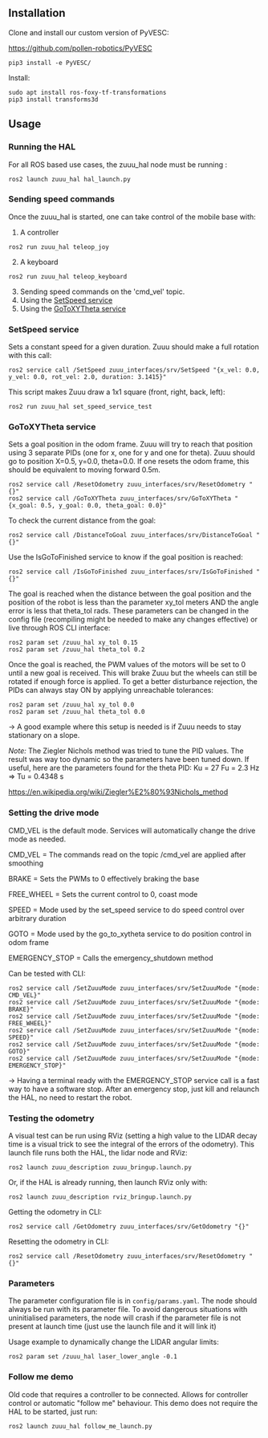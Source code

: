 ## Installation
Clone and install our custom version of PyVESC:

https://github.com/pollen-robotics/PyVESC

```
pip3 install -e PyVESC/
```

Install:
```
sudo apt install ros-foxy-tf-transformations
pip3 install transforms3d
```

## Usage
### Running the HAL
For all ROS based use cases, the zuuu_hal node must be running :
```
ros2 launch zuuu_hal hal_launch.py
```

### Sending speed commands
Once the zuuu_hal is started, one can take control of the mobile base with:
1) A controller
```
ros2 run zuuu_hal teleop_joy
```
2) A keyboard
```
ros2 run zuuu_hal teleop_keyboard
```
3) Sending speed commands on the 'cmd_vel' topic.
4) Using the [SetSpeed service](#setspeed-service)
5) Using the [GoToXYTheta service](#gotoxytheta-service)

### SetSpeed service
Sets a constant speed for a given duration. Zuuu should make a full rotation with this call:
```
ros2 service call /SetSpeed zuuu_interfaces/srv/SetSpeed "{x_vel: 0.0, y_vel: 0.0, rot_vel: 2.0, duration: 3.1415}"
```
This script makes Zuuu draw a 1x1 square (front, right, back, left):
```
ros2 run zuuu_hal set_speed_service_test
```

### GoToXYTheta service
Sets a goal position in the odom frame. Zuuu will try to reach that position using 3 separate PIDs (one for x, one for y and one for theta).
Zuuu should go to position X=0.5, y=0.0, theta=0.0. If one resets the odom frame, this should be equivalent to moving forward 0.5m.
```
ros2 service call /ResetOdometry zuuu_interfaces/srv/ResetOdometry "{}"
ros2 service call /GoToXYTheta zuuu_interfaces/srv/GoToXYTheta "{x_goal: 0.5, y_goal: 0.0, theta_goal: 0.0}"
```

To check the current distance from the goal:
```
ros2 service call /DistanceToGoal zuuu_interfaces/srv/DistanceToGoal "{}"
```

Use the IsGoToFinished service to know if the goal position is reached:
```
ros2 service call /IsGoToFinished zuuu_interfaces/srv/IsGoToFinished "{}"
```
The goal is reached when the distance between the goal position and the position of the robot is less than the parameter xy_tol meters AND the angle error is less that theta_tol rads.
These parameters can be changed in the config file (recompiling might be needed to make any changes effective) or live through ROS CLI interface:
```
ros2 param set /zuuu_hal xy_tol 0.15
ros2 param set /zuuu_hal theta_tol 0.2
```
Once the goal is reached, the PWM values of the motors will be set to 0 until a new goal is received. This will brake Zuuu but the wheels can still be rotated if enough force is applied. 
To get a better disturbance rejection, the PIDs can always stay ON by applying unreachable tolerances:
```
ros2 param set /zuuu_hal xy_tol 0.0
ros2 param set /zuuu_hal theta_tol 0.0
```
-> A good example where this setup is needed is if Zuuu needs to stay stationary on a slope.



*Note:* The Ziegler Nichols method was tried to tune the PID values. The result was way too dynamic so the parameters have been tuned down.
If useful, here are the parameters found for the theta PID:
Ku = 27
Fu = 2.3 Hz => Tu = 0.4348 s

https://en.wikipedia.org/wiki/Ziegler%E2%80%93Nichols_method


### Setting the drive mode
CMD_VEL is the default mode. Services will automatically change the drive mode as needed.

CMD_VEL = The commands read on the topic /cmd_vel are applied after smoothing

BRAKE =  Sets the PWMs to 0 effectively braking the base

FREE_WHEEL =  Sets the current control to 0, coast mode

SPEED =  Mode used by the set_speed service to do speed control over arbitrary duration

GOTO =  Mode used by the go_to_xytheta service to do position control in odom frame

EMERGENCY_STOP =  Calls the emergency_shutdown method

Can be tested with CLI:
```
ros2 service call /SetZuuuMode zuuu_interfaces/srv/SetZuuuMode "{mode: CMD_VEL}" 
ros2 service call /SetZuuuMode zuuu_interfaces/srv/SetZuuuMode "{mode: BRAKE}" 
ros2 service call /SetZuuuMode zuuu_interfaces/srv/SetZuuuMode "{mode: FREE_WHEEL}" 
ros2 service call /SetZuuuMode zuuu_interfaces/srv/SetZuuuMode "{mode: SPEED}" 
ros2 service call /SetZuuuMode zuuu_interfaces/srv/SetZuuuMode "{mode: GOTO}" 
ros2 service call /SetZuuuMode zuuu_interfaces/srv/SetZuuuMode "{mode: EMERGENCY_STOP}" 
```
-> Having a terminal ready with the EMERGENCY_STOP service call is a fast way to have a software stop. After an emergency stop, just kill and relaunch the HAL, no need to restart the robot. 


### Testing the odometry
A visual test can be run using RViz (setting a high value to the LIDAR decay time is a visual trick to see the integral of the errors of the odometry).
This launch file runs both the HAL, the lidar node and RViz:
```
ros2 launch zuuu_description zuuu_bringup.launch.py
```

Or, if the HAL is already running, then launch RViz only with:
```
ros2 launch zuuu_description rviz_bringup.launch.py
```

Getting the odometry in CLI:
```
ros2 service call /GetOdometry zuuu_interfaces/srv/GetOdometry "{}"
```

Resetting the odometry in CLI:
```
ros2 service call /ResetOdometry zuuu_interfaces/srv/ResetOdometry "{}"
```

### Parameters
The parameter configuration file is in ```config/params.yaml```. 
The node should always be run with its parameter file. 
To avoid dangerous situations with uninitialised parameters, the node will crash if the parameter file is not present at launch time (just use the launch file and it will link it)

Usage example to dynamically change the LIDAR angular limits:
```
ros2 param set /zuuu_hal laser_lower_angle -0.1
```

### Follow me demo
Old code that requires a controller to be connected. Allows for controller control or automatic "follow me" behaviour.
This demo does not require the HAL to be started, just run: 
```
ros2 launch zuuu_hal follow_me_launch.py
```


